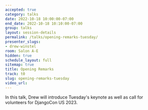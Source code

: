 ```yaml
---
accepted: true
category: talks
date: 2022-10-18 10:00:00-07:00
end_date: 2022-10-18 10:10:00-07:00
group: talks
layout: session-details
permalink: /talks/opening-remarks-tuesday/
presenter_slugs:
- drew-winstel
room: Salon A-E
hidden: true
schedule_layout: full
sitemap: true
title: Opening Remarks
track: t0
slug: opening-remarks-tuesday
video_url:
---
```


In this talk, Drew will introduce Tuesday's keynote as well as call for volunteers for DjangoCon US 2023.
